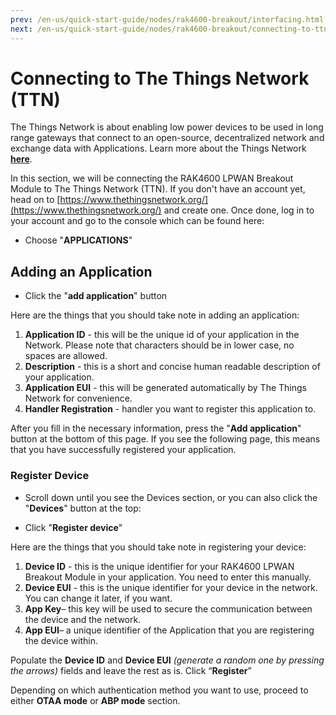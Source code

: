 ```yaml
---
prev: /en-us/quick-start-guide/nodes/rak4600-breakout/interfacing.html
next: /en-us/quick-start-guide/nodes/rak4600-breakout/connecting-to-ttn/ttn-otaa.html
---
```


# Connecting to The Things Network (TTN)

The Things Network is about enabling low power devices to be used in long range gateways that connect to an open-source, decentralized network and exchange data with Applications. Learn more about the Things Network [**here**](https://www.thethingsnetwork.org/docs/).

In this section, we will be connecting the RAK4600 LPWAN Breakout Module to The Things Network (TTN). If you don't have an account yet, head on to [https://www.thethingsnetwork.org/](https://www.thethingsnetwork.org/) and create one. Once done, log in to your account and go to the console which can be found here:

<rk-img
  src="/assets/images/quick-start-guide/rak4600-breakout/connecting-ttn/ttn-home-page.png"
  width="100%"
  figure-number="1"
  caption="The Things Network Home Page"
/>

<rk-img
  src="/assets/images/quick-start-guide/rak4600-breakout/connecting-ttn/ttn-console-main-page.png"
  width="100%"
  figure-number="2"
  caption="TTN Console Page"
/>

- Choose "**APPLICATIONS**"

<rk-img
  src="/assets/images/quick-start-guide/rak4600-breakout/connecting-ttn/application-page.png"
  width="100%"
  figure-number="3"
  caption="Application Page"
/>

## Adding an Application

- Click the "**add application**" button

<rk-img
  src="/assets/images/quick-start-guide/rak4600-breakout/connecting-ttn/adding-application.png"
  width="100%"
  figure-number="4"
  caption="Adding an Application"
/>

Here are the things that you should take note in adding an application:

1. **Application ID** - this will be the unique id of your application in the Network. Please note that characters should be in lower case, no spaces are allowed.
2. **Description** - this is a short and concise human readable description of your application.
3. **Application EUI** - this will be generated automatically by The Things Network for convenience.
4. **Handler Registration** - handler you want to register this application to.

After you fill in the necessary information, press the "**Add application**" button at the bottom of this page. If you see the following page, this means that you have successfully registered your application.

<rk-img
  src="/assets/images/quick-start-guide/rak4600-breakout/connecting-ttn/application-overview.png"
  width="100%"
  figure-number="5"
  caption="Application Overview"
/>

### Register Device

- Scroll down until you see the Devices section, or you can also click the "**Devices**" button at the top:

<rk-img
  src="/assets/images/quick-start-guide/rak4600-breakout/connecting-ttn/device-section.png"
  width="100%"
  figure-number="6"
  caption="Device Section"
/>

- Click "**Register device**"

<rk-img
  src="/assets/images/quick-start-guide/rak4600-breakout/connecting-ttn/add-device.png"
  width="100%"
  figure-number="7"
  caption="Add your Device"
/>

Here are the things that you should take note in registering your device:

1. **Device ID** - this is the unique identifier for your RAK4600 LPWAN Breakout Module in your application. You need to enter this manually.
2. **Device EUI** - this is the unique identifier for your device in the network. You can change it later, if you want.
3. **App Key**– this key will be used to secure the communication between the device and the network.
4. **App EUI**– a unique identifier of the Application that you are registering the device within.

Populate the **Device ID** and **Device EUI** _(generate a random one by pressing the arrows)_ fields and leave the rest as is.
Click “**Register**”

<rk-img
  src="/assets/images/quick-start-guide/rak4600-breakout/connecting-ttn/device-overview-page.png"
  width="100%"
  figure-number="8"
  caption="Device Overview"
/>

Depending on which authentication method you want to use, proceed to either **OTAA mode** or **ABP mode** section.
